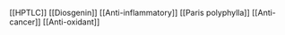 [[HPTLC]]
[[Diosgenin]]
[[Anti-inflammatory]]
[[Paris polyphylla]]
[[Anti-cancer]]
[[Anti-oxidant]]
